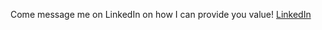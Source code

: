 
Come message me on LinkedIn on how I can provide you value!
<a href="https://www.linkedin.com/in/jordanwilkes443/">LinkedIn </a>

